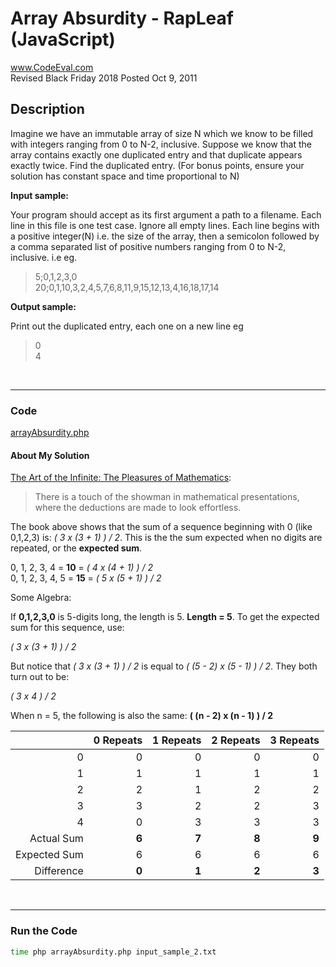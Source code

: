 # Array Absurdity - RapLeaf (JavaScript)<br />
www.CodeEval.com<br />
Revised Black Friday 2018
Posted Oct 9, 2011


## Description

Imagine we have an immutable array of size N which we know to be filled with integers ranging from 0 to N-2, inclusive. Suppose we know that the array contains exactly one duplicated entry and that duplicate appears exactly twice. Find the duplicated entry. (For bonus points, ensure your solution has constant space and time proportional to N)

**Input sample:**

Your program should accept as its first argument a path to a filename. Each line in this file is one test case. Ignore all empty lines. Each line begins with a positive integer(N) i.e. the size of the array, then a semicolon followed by a comma separated list of positive numbers ranging from 0 to N-2, inclusive. i.e eg.

> 5;0,1,2,3,0<br />
20;0,1,10,3,2,4,5,7,6,8,11,9,15,12,13,4,16,18,17,14

**Output sample:**

Print out the duplicated entry, each one on a new line eg

> 0<br />4

<br />

---
### Code

[arrayAbsurdity.php](https://github.com/wrightben/codeeval/blob/master/code/arrayAbsurdity.php)


#### About My Solution

[The Art of the Infinite: The Pleasures of Mathematics](https://www.amazon.com/Art-Infinite-Pleasures-Mathematics/dp/1608198693):<br />
> There is a touch of the showman in mathematical presentations,<br />where the deductions are made to look effortless.

The book above shows that the sum of a sequence beginning with 0 (like 0,1,2,3) is: *( 3 x (3 + 1) ) / 2*. This is the the sum expected when no digits are repeated, or the **expected sum**.

0, 1, 2, 3, 4 = **10** = *( 4 x (4 + 1) ) / 2*<br />
0, 1, 2, 3, 4, 5 = **15** = *( 5 x (5 + 1) ) / 2*

Some Algebra:

If **0,1,2,3,0** is 5-digits long, the length is 5. **Length = 5**. To get the expected sum for this sequence, use:

*( 3 x (3 + 1) ) / 2*

But notice that *( 3 x (3 + 1) ) / 2* is equal to *( (5 - 2) x (5 - 1) ) / 2*. They both turn out to be:

*( 3 x 4 ) / 2*

When n = 5, the following is also the same: **( (n - 2) x (n - 1) ) / 2**




|  | 0  Repeats | 1 Repeats | 2 Repeats | 3 Repeats|
|---:|---:|---:|---:|---:|
|0 | 0 | 0 | 0 | 0|
|1 | 1 | 1 | 1 | 1|
|2 | 2 | 1 | 2 | 2|
|3 | 3 | 2 | 2 | 3|
|4 | 0 | 3 | 3 | 3|
| Actual Sum | **6** | **7** | **8** | **9**|
|Expected Sum | 6 | 6 | 6 | 6|
|Difference | **0** | **1** | **2** | **3**|

<br />

---
### Run the Code
```sh
time php arrayAbsurdity.php input_sample_2.txt
```